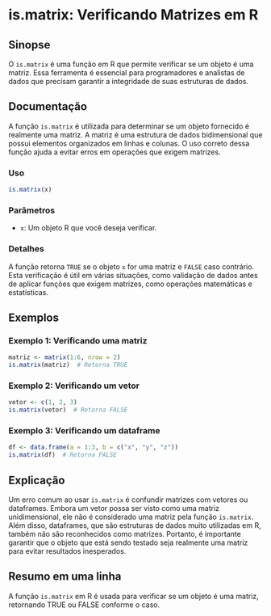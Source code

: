 <!--
Meta Description: # is.matrix: Verificando Matrizes em R ## Sinopse O `is.matrix` é uma função em R que permite verificar se um objeto é uma matriz. Essa ferramenta é e...
Meta Keywords: matrix, uma, matriz, que, função
-->

# is.matrix: Verificando Matrizes em R

## Sinopse
O `is.matrix` é uma função em R que permite verificar se um objeto é uma matriz. Essa ferramenta é essencial para programadores e analistas de dados que precisam garantir a integridade de suas estruturas de dados.

## Documentação
A função `is.matrix` é utilizada para determinar se um objeto fornecido é realmente uma matriz. A matriz é uma estrutura de dados bidimensional que possui elementos organizados em linhas e colunas. O uso correto dessa função ajuda a evitar erros em operações que exigem matrizes.

### Uso
```R
is.matrix(x)
```

### Parâmetros
- `x`: Um objeto R que você deseja verificar.

### Detalhes
A função retorna `TRUE` se o objeto `x` for uma matriz e `FALSE` caso contrário. Esta verificação é útil em várias situações, como validação de dados antes de aplicar funções que exigem matrizes, como operações matemáticas e estatísticas.

## Exemplos
### Exemplo 1: Verificando uma matriz
```R
matriz <- matrix(1:6, nrow = 2)
is.matrix(matriz)  # Retorna TRUE
```

### Exemplo 2: Verificando um vetor
```R
vetor <- c(1, 2, 3)
is.matrix(vetor)  # Retorna FALSE
```

### Exemplo 3: Verificando um dataframe
```R
df <- data.frame(a = 1:3, b = c("x", "y", "z"))
is.matrix(df)  # Retorna FALSE
```

## Explicação
Um erro comum ao usar `is.matrix` é confundir matrizes com vetores ou dataframes. Embora um vetor possa ser visto como uma matriz unidimensional, ele não é considerado uma matriz pela função `is.matrix`. Além disso, dataframes, que são estruturas de dados muito utilizadas em R, também não são reconhecidos como matrizes. Portanto, é importante garantir que o objeto que está sendo testado seja realmente uma matriz para evitar resultados inesperados.

## Resumo em uma linha
A função `is.matrix` em R é usada para verificar se um objeto é uma matriz, retornando TRUE ou FALSE conforme o caso.